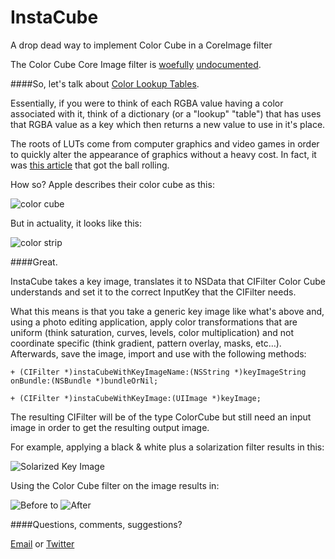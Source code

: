 InstaCube
=========

A drop dead way to implement Color Cube in a CoreImage filter

The Color Cube Core Image filter is [woefully](https://developer.apple.com/library/mac/documentation/graphicsimaging/conceptual/CoreImaging/ci_filer_recipes/ci_filter_recipes.html) [undocumented](https://developer.apple.com/library/mac/documentation/graphicsimaging/reference/CoreImageFilterReference/Reference/reference.html#//apple_ref/doc/filter/ci/CIColorCube).

####So, let's talk about [Color Lookup Tables](http://en.wikipedia.org/wiki/Colour_look-up_table).

Essentially, if you were to think of each RGBA value having a color associated with it, think of a dictionary (or a "lookup" "table") that has uses that RGBA value as a key which then returns a new value to use in it's place. 

The roots of LUTs come from computer graphics and video games in order to quickly alter the appearance of graphics without a heavy cost. In fact, it was [this article](http://udn.epicgames.com/Three/ColorGrading.html) that got the ball rolling. 

How so? Apple describes their color cube as this:

![color cube](https://raw.githubusercontent.com/jacobvanorder/InstaCube/master/Readme%20Images/appleCube.png)

But in actuality, it looks like this: 

![color strip](https://raw.githubusercontent.com/jacobvanorder/InstaCube/master/Readme%20Images/colorCube-16.png)

####Great.

InstaCube takes a key image, translates it to NSData that CIFilter Color Cube understands and set it to the correct InputKey that the CIFilter needs. 

What this means is that you take a generic key image like what's above and, using a photo editing application, apply color transformations that are uniform (think saturation, curves, levels, color multiplication) and not coordinate specific (think gradient, pattern overlay, masks, etc…). Afterwards, save the image, import and use with the following methods:

    + (CIFilter *)instaCubeWithKeyImageName:(NSString *)keyImageString onBundle:(NSBundle *)bundleOrNil;

    + (CIFilter *)instaCubeWithKeyImage:(UIImage *)keyImage;
    
The resulting CIFilter will be of the type ColorCube but still need an input image in order to get the resulting output image. 

For example, applying a black & white plus a solarization filter results in this:

![Solarized Key Image](https://raw.githubusercontent.com/jacobvanorder/InstaCube/master/InstaCubeExample/InstaCubeExample/colorCube_solarize.png)

Using the Color Cube filter on the image results in:

![Before](https://raw.githubusercontent.com/jacobvanorder/InstaCube/master/Readme%20Images/Before.png) to ![After](https://raw.githubusercontent.com/jacobvanorder/InstaCube/master/Readme%20Images/After.png)

####Questions, comments, suggestions?

[Email](mailto:jacob@sushigrass.com) or [Twitter](http://www.twitter.com/jacobvo)

